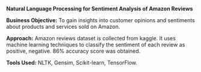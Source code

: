 **Natural Language Processing for Sentiment Analysis of Amazon Reviews**

**Business Objective:** To gain insights into customer opinions and sentiments about products and services sold on Amazon.

**Approach:** Amazon reviews dataset is collected from kaggle. It uses machine learning techniques to classify the sentiment of each review as positive, negative. 86% accuracy score was obtained.

**Tools Used:** NLTK, Gensim, Scikit-learn, TensorFlow.
